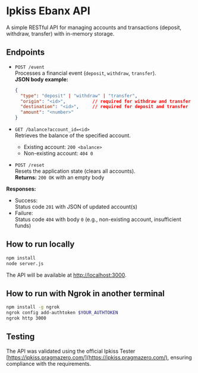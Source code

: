 # Ipkiss Ebanx API

A simple RESTful API for managing accounts and transactions (deposit, withdraw, transfer) with in-memory storage.

## Endpoints

- `POST /event`  
  Processes a financial event (`deposit`, `withdraw`, `transfer`).  
  **JSON body example:**  
  ```json
  {
    "type": "deposit" | "withdraw" | "transfer",
    "origin": "<id>",          // required for withdraw and transfer
    "destination": "<id>",     // required for deposit and transfer
    "amount": "<number>"
  }
  ```

- `GET /balance?account_id=<id>`  
  Retrieves the balance of the specified account.  
  - Existing account: `200 <balance>`  
  - Non-existing account: `404 0`

- `POST /reset`  
  Resets the application state (clears all accounts).  
  **Returns:** `200 OK` with an empty body

  
**Responses:**  
- Success:  
  Status code `201` with JSON of updated account(s)  
- Failure:  
  Status code `404` with body `0` (e.g., non-existing account, insufficient funds)

## How to run locally

```bash
npm install
node server.js
```

The API will be available at [http://localhost:3000](http://localhost:3000).

## How to run with Ngrok in another terminal

```bash
npm install -g ngrok
ngrok config add-authtoken $YOUR_AUTHTOKEN
ngrok http 3000
```

## Testing

The API was validated using the official Ipkiss Tester [https://ipkiss.pragmazero.com/](https://ipkiss.pragmazero.com/), ensuring compliance with the requirements.
